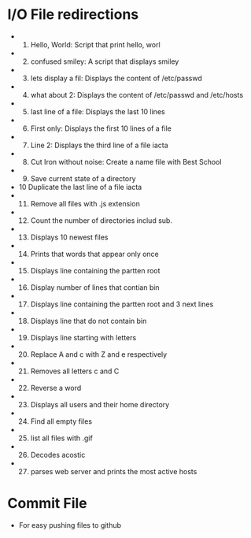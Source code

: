 # I/O File redirections
* 1. Hello, World: Script that print hello, worl
* 2. confused smiley: A script that displays smiley
* 3. lets display a fil: Displays the content of /etc/passwd
* 4. what about 2: Displays the content of /etc/passwd and /etc/hosts
* 5. last line of a file: Displays the last 10 lines
* 6. First only: Displays the first 10 lines of a file
* 7. Line 2: Displays the third line of a file iacta
* 8. Cut Iron without noise: Create a name file with Best School
* 9. Save current state of a directory
* 10 Duplicate the last line of a file iacta
* 11. Remove all files with .js extension
* 12. Count the number of directories includ sub.
* 13. Displays 10 newest files
* 14. Prints that words that appear only once
* 15. Displays line containing the partten root
* 16. Display number of lines that contian bin
* 17. Displays line containing the partten root and 3 next lines
* 18. Displays line that do not contain bin
* 19. Displays line starting with letters
* 20. Replace A and c with Z and e respectively
* 21. Removes all letters c and C
* 22. Reverse a word
* 23. Displays all users and their home directory
* 24. Find all empty files
* 25. list all files with .gif
* 26. Decodes acostic 
* 27. parses web server and prints the most active hosts
# Commit File
* For easy pushing files to github
